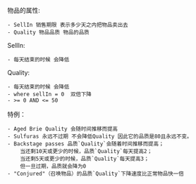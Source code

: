 物品的属性:

    - SellIn 销售期限 表示多少天之内把物品卖出去
    - Quality 物品品质 物品的品质

SellIn:

    - 每天结束的时候 会降低

Quality:

    - 每天结束的时候 会降低
    - where sellIn = 0  双倍下降
    - >= 0 AND <= 50

特例：

    - Aged Brie Quality 会随时间推移而提高
    - Sulfuras 永远不过期 不会降低Quality 因此它的品质是80且永远不变。
    - Backstage passes 品质`Quality`会随着时间推移而提高；
        当还剩10天或更少的时候，品质`Quality`每天提高2；
        当还剩5天或更少的时候，品质`Quality`每天提高3；
        但一旦过期，品质就会降为0
    - "Conjured"（召唤物品）的品质`Quality`下降速度比正常物品快一倍
    